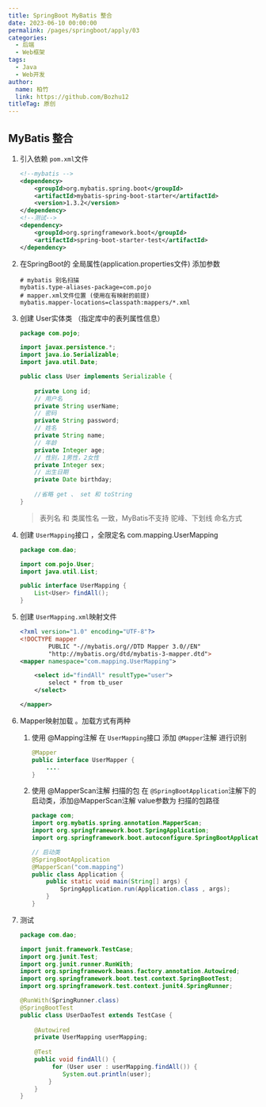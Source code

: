 ```yaml
---
title: SpringBoot MyBatis 整合
date: 2023-06-10 00:00:00
permalink: /pages/springboot/apply/03
categories: 
  - 后端
  - Web框架
tags: 
  - Java
  - Web开发
author: 
  name: 柏竹
  link: https://github.com/Bozhu12
titleTag: 原创
---
```


## MyBatis 整合

1. 引入依赖 `pom.xml`文件 

   ```xml
   <!--mybatis -->
   <dependency>
       <groupId>org.mybatis.spring.boot</groupId>
       <artifactId>mybatis-spring-boot-starter</artifactId>
       <version>1.3.2</version>
   </dependency>
   <!--测试-->
   <dependency>
       <groupId>org.springframework.boot</groupId>
       <artifactId>spring-boot-starter-test</artifactId>
   </dependency>
   ```

2. 在SpringBoot的 全局属性(application.properties文件) 添加参数

   ```properties
   # mybatis 别名扫描
   mybatis.type-aliases-package=com.pojo
   # mapper.xml文件位置 (使用在有映射的前提)
   mybatis.mapper-locations=classpath:mappers/*.xml
   ```

3. 创建 User实体类 （指定库中的表列属性信息）

   ```java
   package com.pojo;
   
   import javax.persistence.*;
   import java.io.Serializable;
   import java.util.Date;
   
   public class User implements Serializable {
       
       private Long id;
       // 用户名
       private String userName;
       // 密码
       private String password;
       // 姓名
       private String name;
       // 年龄
       private Integer age;
       // 性别，1男性，2女性
       private Integer sex;
       // 出生日期
       private Date birthday;
       
       //省略 get 、 set 和 toString
   }
   ```

   > 表列名 和 类属性名 一致，MyBatis不支持 驼峰、下划线 命名方式

4. 创建 `UserMapping`接口 ，全限定名 com.mapping.UserMapping

   ```java
   package com.dao;
   
   import com.pojo.User;
   import java.util.List;
   
   public interface UserMapping {
       List<User> findAll();
   }
   ```

5. 创建 `UserMapping.xml`映射文件

   ```xml
   <?xml version="1.0" encoding="UTF-8"?>
   <!DOCTYPE mapper
           PUBLIC "-//mybatis.org//DTD Mapper 3.0//EN"
           "http://mybatis.org/dtd/mybatis-3-mapper.dtd">
   <mapper namespace="com.mapping.UserMapping">
   
       <select id="findAll" resultType="user">
           select * from tb_user
       </select>
   
   </mapper>
   ```

6. Mapper映射加载 。加载方式有两种

   1. 使用 @Mapping注解
      在 `UserMapping`接口 添加 `@Mapper`注解 进行识别

      ```java
      @Mapper
      public interface UserMapper {
          ....
      }
      ```

   2. 使用 @MapperScan注解 扫描的包
      在 `@SpringBootApplication`注解下的启动类，添加@MapperScan注解 value参数为 扫描的包路径

      ```java
      package com;
      import org.mybatis.spring.annotation.MapperScan;
      import org.springframework.boot.SpringApplication;
      import org.springframework.boot.autoconfigure.SpringBootApplication;
      
      // 启动类
      @SpringBootApplication
      @MapperScan("com.mapping")
      public class Application {
          public static void main(String[] args) {
              SpringApplication.run(Application.class , args);
          }
      }
      ```

7. 测试

   ```java
   package com.dao;
   
   import junit.framework.TestCase;
   import org.junit.Test;
   import org.junit.runner.RunWith;
   import org.springframework.beans.factory.annotation.Autowired;
   import org.springframework.boot.test.context.SpringBootTest;
   import org.springframework.test.context.junit4.SpringRunner;
   
   @RunWith(SpringRunner.class)
   @SpringBootTest
   public class UserDaoTest extends TestCase {
       
       @Autowired
       private UserMapping userMapping;
       
       @Test
       public void findAll() {
            for (User user : userMapping.findAll()) {
               System.out.println(user);
           }
       }
   }
   ```
